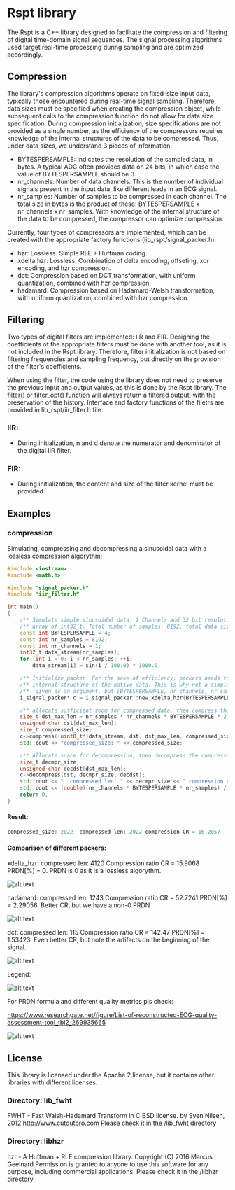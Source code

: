 # Rspt library

The Rspt is a C++ library designed to facilitate the compression and filtering of digital time-domain signal sequences. The signal processing algorithms used target real-time processing during sampling and are optimized accordingly.

## Compression

The library's compression algorithms operate on fixed-size input data, typically those encountered during real-time signal sampling. Therefore, data sizes must be specified when creating the compression object, while subsequent calls to the compression function do not allow for data size specification.
During compression initialization, size specifications are not provided as a single number, as the efficiency of the compressors requires knowledge of the internal structures of the data to be compressed. Thus, under data sizes, we understand 3 pieces of information:
- BYTESPERSAMPLE: Indicates the resolution of the sampled data, in bytes. A typical ADC often provides data on 24 bits, in which case the value of BYTESPERSAMPLE should be 3.
- nr_channels: Number of data channels. This is the number of individual signals present in the input data, like different leads in an ECG signal.
- nr_samples: Number of samples to be compressed in each channel.
The total size in bytes is the product of these: BYTESPERSAMPLE x nr_channels x nr_samples. With knowledge of the internal structure of the data to be compressed, the compressor can optimize compression.

Currently, four types of compressors are implemented, which can be created with the appropriate factory functions (lib_rspt/signal_packer.h):
- hzr: Lossless. Simple RLE + Huffman coding.
- xdelta hzr: Lossless. Combination of delta encoding, offseting, xor encoding, and hzr compression.
- dct: Compression based on DCT transformation, with uniform quantization, combined with hzr compression.
- hadamard: Compression based on Hadamard-Welsh transformation, with uniform quantization, combined with hzr compression.

## Filtering

Two types of digital filters are implemented: IIR and FIR.
Designing the coefficients of the appropriate filters must be done with another tool, as it is not included in the Rspt library. Therefore, filter initialization is not based on filtering frequencies and sampling frequency, but directly on the provision of the filter's coefficients.

When using the filter, the code using the library does not need to preserve the previous input and output values, as this is done by the Rspt library. The filter() or filter_opt() function will always return a filtered output, with the preservation of the history.
Interface and factory functions of the filetrs are provided in lib_rspt/iir_filter.h file.

### IIR:
- During initialization, n and d denote the numerator and denominator of the digital IIR filter.

### FIR:
- During initialization, the content and size of the filter kernel must be provided.

## Examples

### compression

Simulating, compressing and decompressing a sinusoidal data with a lossless compression algorythm:

```cpp
#include <iostream>
#include <math.h>

#include "signal_packer.h"
#include "iir_filter.h"

int main()
{
    /** Simulate simple sinusoidal data. 1 Channels and 32 bit resolution, stored in an */
    /** array of int32_t. Total number of samples: 8192, total data size: 32768 Bytes. */
    const int BYTESPERSAMPLE = 4;
    const int nr_samples = 8192;
    const int nr_channels = 1;
    int32_t data_stream[nr_samples];
    for (int i = 0; i < nr_samples; ++i)
        data_stream[i] = sin(i / 100.0) * 1000.0;

    /** Initialize packer. For the sake of efficiency, packers needs to know about the */
    /** internal structure of the native data. This is why not a simple [size] is */
    /**  given as an argument, but [BYTESPERSAMPLE, nr_channels, nr_samples] */
    i_signal_packer* c = i_signal_packer::new_xdelta_hzr(BYTESPERSAMPLE, nr_channels, nr_samples);

    /** allocate sufficient room for compressed data, then compress the data */
    size_t dst_max_len = nr_samples * nr_channels * BYTESPERSAMPLE * 2;
    unsigned char dst[dst_max_len];
    size_t compressed_size;
    c->compress((uint8_t*)data_stream, dst, dst_max_len, compressed_size);
    std::cout << "compressed_size: " << compressed_size;

    /** Allocate space for decompression, then decompress the compressed data. */
    size_t decmpr_size;
    unsigned char decdst[dst_max_len];
    c->decompress(dst, decmpr_size, decdst);
    std::cout << "  compressed len: " << decmpr_size << " compression CR = ";
    std::cout << (double)(nr_channels * BYTESPERSAMPLE * nr_samples) / decmpr_size << std::endl;
    return 0;
}
```

#### Result:

```cpp
compressed_size: 2022  compressed len: 2022 compression CR = 16.2057
```

#### Comparison of different packers:

xdelta_hzr: compressed len: 4120 Compression ratio CR = 15.9068 PRDN[%] = 0. PRDN is 0 as it is a lossless algorythm.

![alt text](https://github.com/tamask1s/rspt/blob/main/lib_rspt_doc/compression_xdelta_hzr.png)

hadamard: compressed len: 1243 Compression ratio CR = 52.7241 PRDN[%] = 2.29056. Better CR, but we have a non-0 PRDN

![alt text](https://github.com/tamask1s/rspt/blob/main/lib_rspt_doc/compression_hadamard.png)

dct: compressed len: 115 Compression ratio CR = 142.47 PRDN[%] = 1.53423. Even better CR, but note the artifacts on the beginning of the signal.

![alt text](https://github.com/tamask1s/rspt/blob/main/lib_rspt_doc/compression_dct.png)

Legend:

![alt text](https://github.com/tamask1s/rspt/blob/main/lib_rspt_doc/legend_.png)

For PRDN formula and different quality metrics pls check:

https://www.researchgate.net/figure/List-of-reconstructed-ECG-quality-assessment-tool_tbl2_269935665

![alt text](https://github.com/tamask1s/rspt/blob/main/lib_rspt_doc/compression_dct_ecg.png)

## License

This library is licensed under the Apache 2 license, but it contains other libraries with different licenses.

### Directory: lib_fwht
 FWHT - Fast Walsh-Hadamard Transform in C
 BSD license.
 by Sven Nilsen, 2012
 http://www.cutoutpro.com
 Please check it in the /lib_fwht directory

### Directory: libhzr 
 hzr - A Huffman + RLE compression library.
 Copyright (C) 2016 Marcus Geelnard
 Permission is granted to anyone to use this software for any purpose, including commercial applications.
 Please check it in the /libhzr directory
